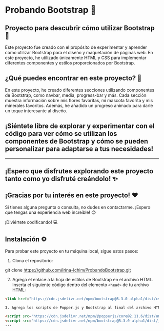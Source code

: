 # Probando Bootstrap :rocket:

## Proyecto para descubrir cómo utilizar Bootstrap :art:

Este proyecto fue creado con el propósito de experimentar y aprender cómo utilizar Bootstrap para el diseño y maquetación de páginas web. En este proyecto, he utilizado únicamente HTML y CSS para implementar diferentes componentes y estilos proporcionados por Bootstrap.


## ¿Qué puedes encontrar en este proyecto? :eyes:

En este proyecto, he creado diferentes secciones utilizando componentes de Bootstrap, como navbar, media, progress-bar y más. Cada sección muestra información sobre mis flores favoritas, mi mascota favorita y mis minerales favoritos. Además, he añadido un progreso animado para darle un toque interesante al diseño.

## ¡Siéntete libre de explorar y experimentar con el código para ver cómo se utilizan los componentes de Bootstrap y cómo se pueden personalizar para adaptarse a tus necesidades!

---

## ¡Espero que disfrutes explorando este proyecto tanto como yo disfruté creándolo! :sparkles:

## ¡Gracias por tu interés en este proyecto! :heart:

Si tienes alguna pregunta o consulta, no dudes en contactarme. ¡Espero que tengas una experiencia web increíble! 😊

¡Diviértete codificando! :computer:


## Instalación :gear:

Para probar este proyecto en tu máquina local, sigue estos pasos:

1. Clona el repositorio:

git clone https://github.com/Irina-Ichim/ProbandoBootstrap.git

2. Agrega el enlace a la hoja de estilos de Bootstrap en el archivo HTML. Inserta el siguiente código dentro del elemento `<head>` de tu archivo HTML:
```html
<link href="https://cdn.jsdelivr.net/npm/bootstrap@5.3.0-alpha1/dist/css/bootstrap.min.css" rel="stylesheet" integrity="sha384-GLhlTQ8iRABdZLl6O3oVMWSktQOp6b7In1Zl3/Jr59b6EGGoI1aFkw7cmDA6j6gD" crossorigin="anonymous">

3. Agrega los scripts de Popper.js y Bootstrap al final del archivo HTML, justo antes de cerrar el elemento </body>:

<script src="https://cdn.jsdelivr.net/npm/@popperjs/core@2.11.6/dist/umd/popper.min.js" integrity="sha384-oBqDVmMz9ATKxIep9tiCxS/Z9fNfEXiDAYTujMAeBAsjFuCZSmKbSSUnQlmh/jp3" crossorigin="anonymous"></script>
<script src="https://cdn.jsdelivr.net/npm/bootstrap@5.3.0-alpha1/dist/js/bootstrap.min.js" integrity="sha384-mQ93GR66B00ZXjt0YO5KlohRA5SY2XofN4zfuZxLkoj1gXtW8ANNCe9d5Y3eG5eD" crossorigin="anonymous"></script>
---

